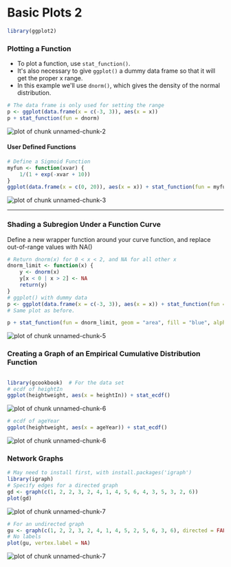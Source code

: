 Basic Plots 2
========================================================


```r
library(ggplot2)
```


### Plotting a Function
- To plot a function, use `stat_function()`. 
- It's also necessary to give `ggplot()` a dummy data frame so that
it will get the proper x range. 
- In this example we'll use `dnorm()`, which gives the density
of the normal distribution.


```r
# The data frame is only used for setting the range
p <- ggplot(data.frame(x = c(-3, 3)), aes(x = x))
p + stat_function(fun = dnorm)
```

![plot of chunk unnamed-chunk-2](figure/unnamed-chunk-2.png) 

#### User Defined Functions


```r
# Define a Sigmoid Function
myfun <- function(xvar) {
    1/(1 + exp(-xvar + 10))
}
ggplot(data.frame(x = c(0, 20)), aes(x = x)) + stat_function(fun = myfun)
```

![plot of chunk unnamed-chunk-3](figure/unnamed-chunk-3.png) 

<hr>

### Shading a Subregion Under a Function Curve
Define a new wrapper function around your curve function, and replace out-of-range values with NA()

```r
# Return dnorm(x) for 0 < x < 2, and NA for all other x
dnorm_limit <- function(x) {
    y <- dnorm(x)
    y[x < 0 | x > 2] <- NA
    return(y)
}
# ggplot() with dummy data
p <- ggplot(data.frame(x = c(-3, 3)), aes(x = x)) + stat_function(fun = dnorm)
# Same plot as before.
```


```r
p + stat_function(fun = dnorm_limit, geom = "area", fill = "blue", alpha = 0.2)
```

![plot of chunk unnamed-chunk-5](figure/unnamed-chunk-5.png) 


### Creating a Graph of an Empirical Cumulative Distribution Function


```r

library(gcookbook)  # For the data set
# ecdf of heightIn
ggplot(heightweight, aes(x = heightIn)) + stat_ecdf()
```

![plot of chunk unnamed-chunk-6](figure/unnamed-chunk-61.png) 

```r
# ecdf of ageYear
ggplot(heightweight, aes(x = ageYear)) + stat_ecdf()
```

![plot of chunk unnamed-chunk-6](figure/unnamed-chunk-62.png) 


### Network Graphs


```r
# May need to install first, with install.packages('igraph')
library(igraph)
# Specify edges for a directed graph
gd <- graph(c(1, 2, 2, 3, 2, 4, 1, 4, 5, 6, 4, 3, 5, 3, 2, 6))
plot(gd)
```

![plot of chunk unnamed-chunk-7](figure/unnamed-chunk-71.png) 

```r
# For an undirected graph
gu <- graph(c(1, 2, 2, 3, 2, 4, 1, 4, 5, 2, 5, 6, 3, 6), directed = FALSE)
# No labels
plot(gu, vertex.label = NA)
```

![plot of chunk unnamed-chunk-7](figure/unnamed-chunk-72.png) 


